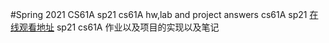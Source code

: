 #Spring 2021 CS61A 
sp21 cs61A hw,lab and project answers
cs61A sp21 [在线观看地址](https://www.bilibili.com/video/BV1v64y1Q78o)
sp21 cs61A 作业以及项目的实现以及笔记
